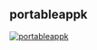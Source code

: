 ## portableappk 

[![portableappk](https://github.com/20142995/portableappk/actions/workflows/portableappk.yml/badge.svg)](https://github.com/20142995/portableappk/actions/workflows/portableappk.yml)